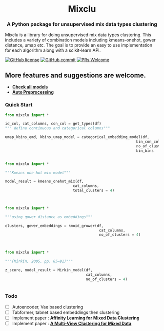 <h1 align="center">Mixclu </h1>

<h3 align="center">A Python package for unsupervised mix data types clustering </h3>

Mixclu is a library for doing unsupervised mix data types clustering. This includes a variety of combination models including kmeans-onehot, gower distance, umap etc. The goal is to provide an easy to use implementation for each algorithm along with a scikit-learn API.


[![GitHub license](https://img.shields.io/badge/License-Creative%20Commons%20Attribution%204.0%20International-blue)](https://github.com/monk1337/Mixclu/blob/main/README.md)
[![GitHub commit](https://img.shields.io/github/last-commit/monk1337/Mixclu)](https://github.com/monk1337/Mixclu/commits/main)
[![PRs Welcome](https://img.shields.io/badge/PRs-welcome-brightgreen.svg?style=flat-square)](http://makeapullrequest.com)


 ## More features and suggestions are welcome.

- [**Check all models**](https://github.com/monk1337/Mixclu/blob/main/All_models_demo.ipynb)
- [**Auto Preprocessing**](https://github.com/monk1337/Mixclu/blob/main/notebooks/preprocessing.ipynb)

### Quick Start

```python
from mixclu import *

id_col, cat_columns, con_col = get_types(df)
""" define continuous and categorical columns"""

umap_kbins_emd, kbins_umap_model = categorical_embedding_model(df, 
                                                            bin_con_columns = con_col, 
                                                            no_of_clusters  = 4,
                                                            bin_bins        = 5)

```


```python

from mixclu import *

"""Kmeans one hot mix model"""

model_result = kmeans_onehot_mix(df, 
                               cat_columns, 
                               total_clusters = 4)
                               
```


```python

from mixclu import *

"""using gower distance as embeddings"""

clusters, gower_embeddings = kmoid_grower(df, 
                                           cat_columns, 
                                           no_of_clusters = 4)
                               
```



```python

from mixclu import *

"""(Mirkin, 2005, pp. 85–91)"""

z_score, model_result = Mirkin_model(df, 
                                     cat_columns, 
                                     no_of_clusters = 4)
                               
```



### Todo

- [ ] Autoencoder, Vae based clustering
- [ ] Tabformer, tabnet based embeddings then clustering
- [ ] Implement paper : [**Affinity Learning for Mixed Data Clustering**](https://www.ijcai.org/proceedings/2017/0302.pdf)
- [ ] Implement paper : [**A Multi-View Clustering for Mixed Data**](https://pure.hw.ac.uk/ws/portalfiles/portal/44173473/09347440.pdf)